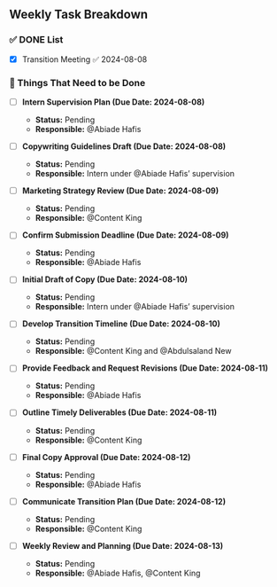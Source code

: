 ## Weekly Task Breakdown

### ✅ DONE List

- [x] Transition Meeting ✅ 2024-08-08

### 🔲 Things That Need to be Done

- [ ] **Intern Supervision Plan (Due Date: 2024-08-08)**
  - **Status:** Pending
  - **Responsible:** @Abiade Hafis

- [ ] **Copywriting Guidelines Draft (Due Date: 2024-08-08)**
  - **Status:** Pending
  - **Responsible:** Intern under @Abiade Hafis’ supervision

- [ ] **Marketing Strategy Review (Due Date: 2024-08-09)**
  - **Status:** Pending
  - **Responsible:** @Content King

- [ ] **Confirm Submission Deadline (Due Date: 2024-08-09)**
  - **Status:** Pending
  - **Responsible:** @Abiade Hafis

- [ ] **Initial Draft of Copy (Due Date: 2024-08-10)**
  - **Status:** Pending
  - **Responsible:** Intern under @Abiade Hafis’ supervision

- [ ] **Develop Transition Timeline (Due Date: 2024-08-10)**
  - **Status:** Pending
  - **Responsible:** @Content King and @Abdulsaland New

- [ ] **Provide Feedback and Request Revisions (Due Date: 2024-08-11)**
  - **Status:** Pending
  - **Responsible:** @Abiade Hafis

- [ ] **Outline Timely Deliverables (Due Date: 2024-08-11)**
  - **Status:** Pending
  - **Responsible:** @Content King

- [ ] **Final Copy Approval (Due Date: 2024-08-12)**
  - **Status:** Pending
  - **Responsible:** @Abiade Hafis

- [ ] **Communicate Transition Plan (Due Date: 2024-08-12)**
  - **Status:** Pending
  - **Responsible:** @Content King

- [ ] **Weekly Review and Planning (Due Date: 2024-08-13)**
  - **Status:** Pending
  - **Responsible:** @Abiade Hafis, @Content King
